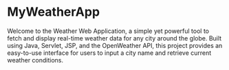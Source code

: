 # MyWeatherApp
Welcome to the Weather Web Application, a simple yet powerful tool to fetch and display real-time weather data for any city around the globe. Built using Java, Servlet, JSP, and the OpenWeather API, this project provides an easy-to-use interface for users to input a city name and retrieve current weather conditions.
